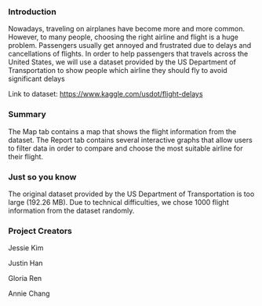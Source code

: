 ### Introduction

Nowadays, traveling on airplanes have become more and more common. However, to many people, choosing the right airline and flight is a huge problem. Passengers usually get annoyed and frustrated due to delays and cancellations of flights. In order to help passengers that travels across the United States, we will use a dataset provided by the US Department of Transportation to show people which airline they should fly to avoid significant delays

Link to dataset: https://www.kaggle.com/usdot/flight-delays

### Summary

The Map tab contains a map that shows the flight information from the dataset. The Report tab contains several interactive graphs that allow users to filter data in order to compare and choose the most suitable airline for their flight.

### Just so you know

The original dataset provided by the US Department of Transportation is too large (192.26 MB). Due to technical difficulties, we chose 1000 flight information from the dataset randomly.

### Project Creators

Jessie Kim

Justin Han

Gloria Ren

Annie Chang